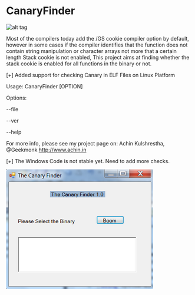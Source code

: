 CanaryFinder
============
![alt tag](http://t0.gstatic.com/images?q=tbn:ANd9GcRl8eDgK88bSzNSPZfiXBIK7bNC4sScz725ZTOViYHDKDEM7mIcXA)


Most of the compilers today add the /GS cookie compiler option by default, however in some cases if the compiler identifies that the function does not contain string manipulation or character arrays not more that a certain length Stack cookie is not enabled, This project aims at finding whether the stack cookie is enabled for all functions in the binary or not.

[+] Added support for checking Canary in ELF Files on Linux Platform

Usage: CanaryFinder [OPTION]

Options:

  --file <ELF File>
  
  --ver
  
  --help
  

For more info, please see my project page on:
Achin Kulshrestha, @Geekmonk
http://www.achin.in



[+] The Windows Code is not stable yet. Need to add more checks.

![alt tag](https://github.com/achinkulshrestha/CanaryFinder/blob/master/img/windows-CanaryFinder.png)
